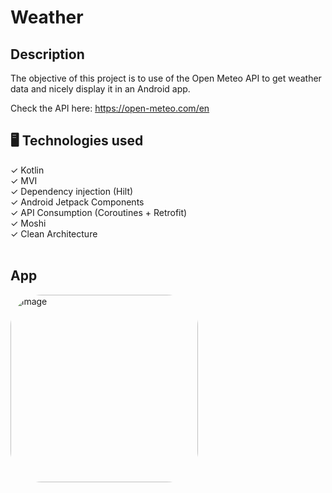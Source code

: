 # Weather

## Description
The objective of this project is to use of the Open Meteo API to get weather data and nicely display it in an Android app.

Check the API here:
https://open-meteo.com/en

## 🖥️ Technologies used

✓ Kotlin </br>
✓ MVI </br>
✓ Dependency injection (Hilt) </br>
✓ Android Jetpack Components </br>
✓ API Consumption (Coroutines + Retrofit) </br>
✓ Moshi </br>
✓ Clean Architecture </br>️

## App
<p>
    <img alt="image" style="border-radius:50px;" src="https://media.discordapp.net/attachments/1057743061695877150/1059941273986924595/Screenshot_2023-01-03-16-04-02-489_com.vinicius.weather.jpg?width=452&height=1004" width=300>
</p>

